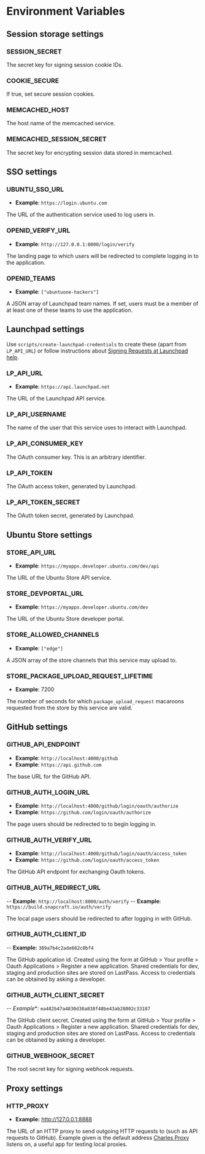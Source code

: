 # Environment Variables

## Session storage settings

### SESSION\_SECRET

The secret key for signing session cookie IDs.

### COOKIE\_SECURE

If true, set secure session cookies.

### MEMCACHED\_HOST

The host name of the memcached service.

### MEMCACHED\_SESSION\_SECRET

The secret key for encrypting session data stored in memcached.

## SSO settings

### UBUNTU\_SSO\_URL

- **Example**: `https://login.ubuntu.com`

The URL of the authentication service used to log users in.

### OPENID\_VERIFY\_URL

- **Example**: `http://127.0.0.1:8000/login/verify`

The landing page to which users will be redirected to complete logging in to
the application.

### OPENID\_TEAMS

- **Example**: `["ubuntuone-hackers"]`

A JSON array of Launchpad team names.  If set, users must be a member of at
least one of these teams to use the application.

## Launchpad settings

Use `scripts/create-launchpad-credentials` to create these (apart from
`LP_API_URL`) or follow instructions about [Signing Requests at Launchpad help](https://help.launchpad.net/API/SigningRequests).

### LP\_API\_URL

- **Example**: `https://api.launchpad.net`

The URL of the Launchpad API service.

### LP\_API\_USERNAME

The name of the user that this service uses to interact with Launchpad.

### LP\_API\_CONSUMER\_KEY

The OAuth consumer key.  This is an arbitrary identifier.

### LP\_API\_TOKEN

The OAuth access token, generated by Launchpad.

### LP\_API\_TOKEN\_SECRET

The OAuth token secret, generated by Launchpad.


## Ubuntu Store settings

### STORE\_API\_URL

- **Example**: `https://myapps.developer.ubuntu.com/dev/api`

The URL of the Ubuntu Store API service.

### STORE\_DEVPORTAL\_URL

- **Example**: `https://myapps.developer.ubuntu.com/dev`

The URL of the Ubuntu Store developer portal.

### STORE\_ALLOWED\_CHANNELS

- **Example**: `["edge"]`

A JSON array of the store channels that this service may upload to.

### STORE\_PACKAGE\_UPLOAD\_REQUEST\_LIFETIME

- **Example**: 7200

The number of seconds for which `package_upload_request` macaroons requested
from the store by this service are valid.


## GitHub settings

### GITHUB\_API\_ENDPOINT
- **Example**: `http://localhost:4000/github`
- **Example**: `https://api.github.com`

The base URL for the GitHub API.

### GITHUB\_AUTH\_LOGIN\_URL
- **Example**: `http://localhost:4000/github/login/oauth/authorize`
- **Example**: `https://github.com/login/oauth/authorize`

The page users should be redirected to to begin logging in.

### GITHUB\_AUTH\_VERIFY\_URL
- **Example**: `http://localhost:4000/github/login/oauth/access_token`
- **Example**: `https://github.com/login/oauth/access_token`

The GitHub API endpoint for exchanging Oauth tokens.

### GITHUB\_AUTH\_REDIRECT\_URL
-- **Example**: `http://localhost:8000/auth/verify`
-- **Example**: `https://build.snapcraft.io/auth/verify`

The local page users should be redirected to after logging in with GitHub.

### GITHUB\_AUTH\_CLIENT\_ID
-- **Example:** `389a7b4c2ade662c0bf4`

The GitHub application id. Created using the form at GitHub > Your profile > Oauth Applications > Register a new application. Shared credentials for dev, staging and production sites are stored on LastPass. Access to credentials can be obtained by asking a developer.

### GITHUB\_AUTH\_CLIENT\_SECRET
-- *Example**: `ea482b47a4830d38a838f48be43ab28002c33187`

The GitHub client secret. Created using the form at GitHub > Your profile > Oauth Applications > Register a new application. Shared credentials for dev, staging and production sites are stored on LastPass. Access to credentials can be obtained by asking a developer.

### GITHUB\_WEBHOOK\_SECRET

The root secret key for signing webhook requests.

## Proxy settings
### HTTP\_PROXY
- **Example:** http://127.0.0.1:8888

The URL of an HTTP proxy to send outgoing HTTP requests to (such as API requests to GitHub). Example given is the default address [Charles Proxy](https://www.charlesproxy.com/) listens on, a useful app for testing local proxies.
